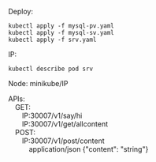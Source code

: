 Deploy:
```
kubectl apply -f mysql-pv.yaml  
kubectl apply -f mysql-sv.yaml  
kubectl apply -f srv.yaml  
```
  
IP:  
```
kubectl describe pod srv  
```
Node: minikube/IP  
  
APIs:  
&emsp;GET:  
&emsp;&emsp;IP:30007/v1/say/hi  
&emsp;&emsp;IP:30007/v1/get/allcontent  
&emsp;POST:  
&emsp;&emsp;IP:30007/v1/post/content  
&emsp;&emsp;&emsp;application/json {"content": "string"}  
